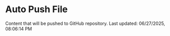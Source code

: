 # Auto Push File

Content that will be pushed to GitHub repository.
Last updated: 06/27/2025, 08:06:14 PM